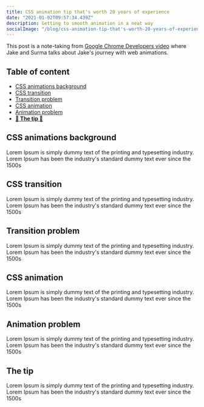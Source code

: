 ```yaml
---
title: CSS animation tip that's worth 20 years of experience
date: "2021-01-02T09:57:34.439Z"
description: Getting to smooth animation in a neat way
socialImage: "/blog/css-animation-tip-that's-worth-20-years-of-experience/blur-train.jpg" # you have to include the full path
---
```


This post is a note-taking from <a href="https://www.youtube.com/watch?v=9-6CKCz58A8" target="_blank" rel='noopener'>Google Chrome Developers video</a> where Jake and Surma talks about Jake's journey with web animations.

## Table of content

- [CSS animations background](#css-animations-background)
- [CSS transition](#css-transition)
- [Transition problem](#transition-problem)
- [CSS animation](#css-animation)
- [Animation problem](#animation-problem)
- [**🌟 The tip 🌟**](#the-tip)

## CSS animations background <a name="css-animations-background"></a>

Lorem Ipsum is simply dummy text of the printing and typesetting industry. Lorem Ipsum has been the industry's standard dummy text ever since the 1500s

## CSS transition <a name="css-transition"></a>

Lorem Ipsum is simply dummy text of the printing and typesetting industry. Lorem Ipsum has been the industry's standard dummy text ever since the 1500s

## Transition problem <a name="transition-problem"></a>

Lorem Ipsum is simply dummy text of the printing and typesetting industry. Lorem Ipsum has been the industry's standard dummy text ever since the 1500s

## CSS animation <a name="css-animation"></a>

Lorem Ipsum is simply dummy text of the printing and typesetting industry. Lorem Ipsum has been the industry's standard dummy text ever since the 1500s

## Animation problem <a name="animation-problem"></a>

Lorem Ipsum is simply dummy text of the printing and typesetting industry. Lorem Ipsum has been the industry's standard dummy text ever since the 1500s

## The tip <a name="the-tip"></a>

Lorem Ipsum is simply dummy text of the printing and typesetting industry. Lorem Ipsum has been the industry's standard dummy text ever since the 1500s

